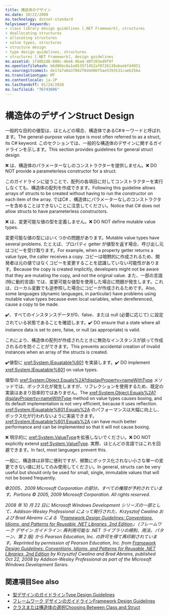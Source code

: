 ```yaml
---
title: 構造体のデザイン
ms.date: 10/22/2008
ms.technology: dotnet-standard
helpviewer_keywords:
- class library design guidelines [.NET Framework], structures
- deallocating structures
- allocating structures
- value types, structures
- structure design
- type design guidelines, structures
- structures [.NET Framework], design guidelines
ms.assetid: 1f48b2d8-608c-4be6-9ba4-d8f203ed9f9f
ms.openlocfilehash: b6d06bc8a1e8535f1452af0726138abaebfd4951
ms.sourcegitcommit: de17a7a0a37042f0d4406f5ae5393531caeb25ba
ms.translationtype: MT
ms.contentlocale: ja-JP
ms.lasthandoff: 01/24/2020
ms.locfileid: "76743606"
---
```

# <a name="struct-design"></a><span data-ttu-id="31c22-102">構造体のデザイン</span><span class="sxs-lookup"><span data-stu-id="31c22-102">Struct Design</span></span>
<span data-ttu-id="31c22-103">一般的な目的の値型は、ほとんどの場合、構造体であるC#キーワードと呼ばれます。</span><span class="sxs-lookup"><span data-stu-id="31c22-103">The general-purpose value type is most often referred to as a struct, its C# keyword.</span></span> <span data-ttu-id="31c22-104">このセクションでは、一般的な構造体のデザインに関するガイドラインを示します。</span><span class="sxs-lookup"><span data-stu-id="31c22-104">This section provides guidelines for general struct design.</span></span>

 <span data-ttu-id="31c22-105">❌ は、構造体のパラメーターなしのコンストラクターを提供しません。</span><span class="sxs-lookup"><span data-stu-id="31c22-105">❌ DO NOT provide a parameterless constructor for a struct.</span></span>

 <span data-ttu-id="31c22-106">このガイドラインに従うことで、配列の各項目に対してコンストラクターを実行しなくても、構造体の配列を作成できます。</span><span class="sxs-lookup"><span data-stu-id="31c22-106">Following this guideline allows arrays of structs to be created without having to run the constructor on each item of the array.</span></span> <span data-ttu-id="31c22-107">ではC# 、構造体にパラメーターなしのコンストラクターを含めることはできないことに注意してください。</span><span class="sxs-lookup"><span data-stu-id="31c22-107">Notice that C# does not allow structs to have parameterless constructors.</span></span>

 <span data-ttu-id="31c22-108">❌ は、変更可能な値の型を定義しません。</span><span class="sxs-lookup"><span data-stu-id="31c22-108">❌ DO NOT define mutable value types.</span></span>

 <span data-ttu-id="31c22-109">変更可能な値の型にはいくつかの問題があります。</span><span class="sxs-lookup"><span data-stu-id="31c22-109">Mutable value types have several problems.</span></span> <span data-ttu-id="31c22-110">たとえば、プロパティ getter が値型を返す場合、呼び出し元はコピーを受け取ります。</span><span class="sxs-lookup"><span data-stu-id="31c22-110">For example, when a property getter returns a value type, the caller receives a copy.</span></span> <span data-ttu-id="31c22-111">コピーは暗黙的に作成されるため、開発者は元の値ではなくコピーを変更することを認識していない可能性があります。</span><span class="sxs-lookup"><span data-stu-id="31c22-111">Because the copy is created implicitly, developers might not be aware that they are mutating the copy, and not the original value.</span></span> <span data-ttu-id="31c22-112">また、一部の言語 (特に動的言語) では、変更可能な値型を使用した場合に問題が発生します。これは、ローカル変数でも逆参照した場合にコピーが作成されるためです。</span><span class="sxs-lookup"><span data-stu-id="31c22-112">Also, some languages (dynamic languages, in particular) have problems using mutable value types because even local variables, when dereferenced, cause a copy to be made.</span></span>

 <span data-ttu-id="31c22-113">✔️、すべてのインスタンスデータが0、false、または null (必要に応じて) に設定されている状態であることを確認します。</span><span class="sxs-lookup"><span data-stu-id="31c22-113">✔️ DO ensure that a state where all instance data is set to zero, false, or null (as appropriate) is valid.</span></span>

 <span data-ttu-id="31c22-114">これにより、構造体の配列が作成されたときに無効なインスタンスが誤って作成されるのを防ぐことができます。</span><span class="sxs-lookup"><span data-stu-id="31c22-114">This prevents accidental creation of invalid instances when an array of the structs is created.</span></span>

 <span data-ttu-id="31c22-115">✔️値型に <xref:System.IEquatable%601> を実装します。</span><span class="sxs-lookup"><span data-stu-id="31c22-115">✔️ DO implement <xref:System.IEquatable%601> on value types.</span></span>

 <span data-ttu-id="31c22-116">値型の <xref:System.Object.Equals%2A?displayProperty=nameWithType> メソッドでは、ボックス化が発生しますが、リフレクションを使用するため、既定の実装はあまり効率的ではありません。</span><span class="sxs-lookup"><span data-stu-id="31c22-116">The <xref:System.Object.Equals%2A?displayProperty=nameWithType> method on value types causes boxing, and its default implementation is not very efficient, because it uses reflection.</span></span> <span data-ttu-id="31c22-117"><xref:System.IEquatable%601.Equals%2A> のパフォーマンスは大幅に向上し、ボックス化が行われないように実装できます。</span><span class="sxs-lookup"><span data-stu-id="31c22-117"><xref:System.IEquatable%601.Equals%2A> can have much better performance and can be implemented so that it will not cause boxing.</span></span>

 <span data-ttu-id="31c22-118">❌ 明示的に <xref:System.ValueType>を拡張しないでください。</span><span class="sxs-lookup"><span data-stu-id="31c22-118">❌ DO NOT explicitly extend <xref:System.ValueType>.</span></span> <span data-ttu-id="31c22-119">実際、ほとんどの言語ではこれを回避できます。</span><span class="sxs-lookup"><span data-stu-id="31c22-119">In fact, most languages prevent this.</span></span>

 <span data-ttu-id="31c22-120">一般に、構造体は非常に便利ですが、頻繁にボックス化されない小さな単一の変更できない値に対してのみ使用してください。</span><span class="sxs-lookup"><span data-stu-id="31c22-120">In general, structs can be very useful but should only be used for small, single, immutable values that will not be boxed frequently.</span></span>

 <span data-ttu-id="31c22-121">*©2005、2009 Microsoft Corporation の部分。すべての権限が予約されています。*</span><span class="sxs-lookup"><span data-stu-id="31c22-121">*Portions © 2005, 2009 Microsoft Corporation. All rights reserved.*</span></span>

 <span data-ttu-id="31c22-122">*2008 年 10 月 22 日に Microsoft Windows Development シリーズの一部として、Addison-Wesley Professional によって発行された、Krzysztof Cwalina および Brad Abrams による「[Framework Design Guidelines: Conventions, Idioms, and Patterns for Reusable .NET Libraries, 2nd Edition](https://www.informit.com/store/framework-design-guidelines-conventions-idioms-and-9780321545619)」 (フレームワーク デザイン ガイドライン: 再利用可能な .NET ライブラリの規則、用法、パターン、第 2 版) から Pearson Education, Inc. の許可を得て再印刷されています。*</span><span class="sxs-lookup"><span data-stu-id="31c22-122">*Reprinted by permission of Pearson Education, Inc. from [Framework Design Guidelines: Conventions, Idioms, and Patterns for Reusable .NET Libraries, 2nd Edition](https://www.informit.com/store/framework-design-guidelines-conventions-idioms-and-9780321545619) by Krzysztof Cwalina and Brad Abrams, published Oct 22, 2008 by Addison-Wesley Professional as part of the Microsoft Windows Development Series.*</span></span>

## <a name="see-also"></a><span data-ttu-id="31c22-123">関連項目</span><span class="sxs-lookup"><span data-stu-id="31c22-123">See also</span></span>

- [<span data-ttu-id="31c22-124">型デザインのガイドライン</span><span class="sxs-lookup"><span data-stu-id="31c22-124">Type Design Guidelines</span></span>](../../../docs/standard/design-guidelines/type.md)
- [<span data-ttu-id="31c22-125">フレームワーク デザインのガイドライン</span><span class="sxs-lookup"><span data-stu-id="31c22-125">Framework Design Guidelines</span></span>](../../../docs/standard/design-guidelines/index.md)
- [<span data-ttu-id="31c22-126">クラスまたは構造体の選択</span><span class="sxs-lookup"><span data-stu-id="31c22-126">Choosing Between Class and Struct</span></span>](../../../docs/standard/design-guidelines/choosing-between-class-and-struct.md)
